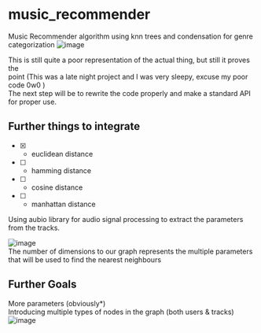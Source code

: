 # music_recommender
Music Recommender algorithm using knn trees and condensation for genre categorization
![image](https://user-images.githubusercontent.com/31028745/112745388-be5c9580-8fc5-11eb-908d-e5ee7db3dddf.png)

This is still quite a poor representation of the actual thing, but still it proves the\
point (This was a late night project and I was very sleepy, excuse my poor code 0w0 )\
The next step will be to rewrite the code properly and make a standard API for proper use.

## Further things to integrate
- [x] - euclidean distance
- [ ] - hamming distance
- [ ] - cosine distance
- [ ] - manhattan distance

Using aubio library for audio signal processing to extract the parameters from the tracks.

![image](https://user-images.githubusercontent.com/31028745/112745378-a258f400-8fc5-11eb-99a7-9bf638bad99f.png)\
The number of dimensions to our graph represents the multiple parameters that will be used to find the nearest neighbours

## Further Goals
More parameters (obviously*)\
Introducing multiple types of nodes in the graph (both users & tracks)
![image](https://user-images.githubusercontent.com/31028745/112745476-52c6f800-8fc6-11eb-9b61-2749e62ccc2a.png)
